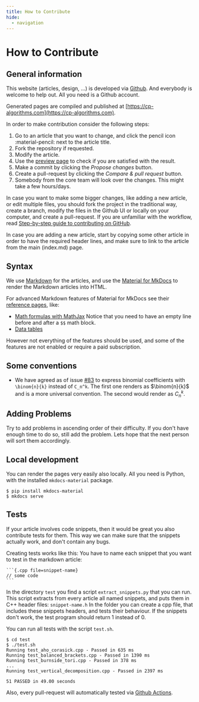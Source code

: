 ```yaml
---
title: How to Contribute
hide:
  - navigation
---
```

# How to Contribute

## General information

This website (articles, design, ...) is developed via [Github](https://github.com/e-maxx-eng/e-maxx-eng). And everybody is welcome to help out. All you need is a Github account.

Generated pages are compiled and published at [https://cp-algorithms.com](https://cp-algorithms.com).

In order to make contribution consider the following steps:

1. Go to an article that you want to change, and click the pencil icon :material-pencil: next to the article title.
2. Fork the repository if requested.
3. Modify the article.
4. Use the [preview page](./preview.html) to check if you are satisfied with the result.
5. Make a commit by clicking the _Propose changes_ button.
6. Create a pull-request by clicking the _Compare & pull request_ button.
7. Somebody from the core team will look over the changes. This might take a few hours/days.

In case you want to make some bigger changes, like adding a new article, or edit multiple files, you should fork the project in the traditional way, create a branch, modify the files in the Github UI or locally on your computer, and create a pull-request.
If you are unfamiliar with the workflow, read [Step-by-step guide to contributing on GitHub](https://www.dataschool.io/how-to-contribute-on-github/).

In case you are adding a new article, start by copying some other article in order to have the required header lines, and make sure to link to the article from the main (index.md) page.

## Syntax

We use [Markdown](https://daringfireball.net/projects/markdown) for the articles, and use the [Material for MkDocs](https://squidfunk.github.io/mkdocs-material/) to render the Markdown articles into HTML.

For advanced Markdown features of Material for MkDocs see their [reference pages](https://squidfunk.github.io/mkdocs-material/reference/formatting), like:

- [Math formulas with MathJax](https://squidfunk.github.io/mkdocs-material/reference/mathjax/#usage)
  Notice that you need to have an empty line before and after a `$$` math block.
- [Data tables](https://squidfunk.github.io/mkdocs-material/reference/data-tables/#usage)

However not everything of the features should be used, and some of the features are not enabled or require a paid subscription.

## Some conventions

* We have agreed as of issue [#83](https://github.com/e-maxx-eng/e-maxx-eng/issues/83) to express binomial coefficients with `\binom{n}{k}` instead of `C_n^k`. The first one renders as $\binom{n}{k}$ and is a more universal convention. The second would render as $C_n^k$.

## Adding Problems

Try to add problems in ascending order of their difficulty. If you don't have enough time to do so, still add the problem. Lets hope that the next person will sort them accordingly.

## Local development

You can render the pages very easily also locally.
All you need is Python, with the installed `mkdocs-material` package.

```console
$ pip install mkdocs-material
$ mkdocs serve
```

## Tests

If your article involves code snippets, then it would be great you also contribute tests for them.
This way we can make sure that the snippets actually work, and don't contain any bugs.

Creating tests works like this:
You have to name each snippet that you want to test in the markdown article:

    ```{.cpp file=snippet-name}
    // some code
    ```

In the directory `test` you find a script `extract_snippets.py` that you can run.
This script extracts from every article all named snippets, and puts them in C++ header files: `snippet-name.h`
In the folder you can create a cpp file, that includes these snippets headers, and tests their behaviour.
If the snippets don't work, the test program should return 1 instead of 0.

You can run all tests with the script `test.sh`.

```console
$ cd test
$ ./test.sh
Running test_aho_corasick.cpp - Passed in 635 ms
Running test_balanced_brackets.cpp - Passed in 1390 ms
Running test_burnside_tori.cpp - Passed in 378 ms
...
Running test_vertical_decomposition.cpp - Passed in 2397 ms

51 PASSED in 49.00 seconds
```

Also, every pull-request will automatically tested via [Github Actions](https://travis-ci.org/e-maxx-eng/e-maxx-eng/).
